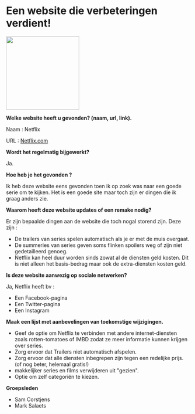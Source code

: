 # Een website die verbeteringen verdient!

<img src="https://images-eu.ssl-images-amazon.com/images/I/51LGj5--KsL.png" width="200"/>

**Welke website heeft u gevonden? (naam, url, link).**

Naam : Netflix

URL : [Netflix.com](https://www.netflix.com/be/)

**Wordt het regelmatig bijgewerkt?**

Ja.

**Hoe heb je het gevonden ?**

Ik heb deze website eens gevonden toen ik op zoek was naar een goede serie om te kijken. Het is een goede site maar toch zijn er dingen die ik graag anders zie.

**Waarom heeft deze website updates of een remake nodig?**

Er zijn bepaalde dingen aan de website die toch nogal storend zijn. Deze zijn :
* De trailers van series spelen automatisch als je er met de muis overgaat.
* De summeries van series geven soms flinken spoilers weg of zijn niet gedetailleerd genoeg.
* Netflix kan heel duur worden sinds zowat al de diensten geld kosten. Dit is niet alleen het basis-bedrag maar ook de extra-diensten kosten geld.

**Is deze website aanwezig op sociale netwerken?**

Ja, Netflix heeft bv :
* Een Facebook-pagina
* Een Twitter-pagina
* Een Instagram

**Maak een lijst met aanbevelingen van toekomstige wijzigingen.**

* Geef de optie om Netflix te verbinden met andere internet-diensten zoals rotten-tomatoes of IMBD zodat ze meer informatie kunnen krijgen over series.
* Zorg ervoor dat Trailers niet automatisch afspelen.
* Zorg ervoor dat alle diensten inbegrepen zijn tegen een redelijke prijs. (of nog beter, helemaal gratis!)
* makkelijker series en films verwijderen uit "gezien".
* Optie om zelf categoriën te kiezen.

**Groepsleden**

* Sam Corstjens
* Mark Salaets
